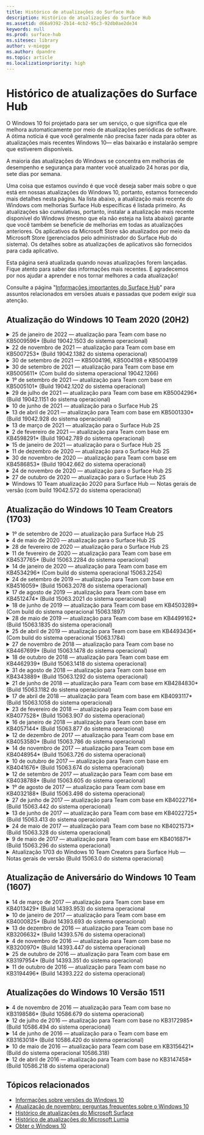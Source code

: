 ```yaml
---
title: Histórico de atualizações do Surface Hub
description: Histórico de atualizações do Surface Hub
ms.assetid: d66a9392-2b14-4cb2-95c3-92db0ae2de34
keywords: null
ms.prod: surface-hub
ms.sitesec: library
author: v-miegge
ms.author: dpandre
ms.topic: article
ms.localizationpriority: high
---
```


# <a name="surface-hub-update-history"></a>Histórico de atualizações do Surface Hub

O Windows 10 foi projetado para ser um serviço, o que significa que ele melhora automaticamente por meio de atualizações periódicas de software. A ótima notícia é que você geralmente não precisa fazer nada para obter as atualizações mais recentes Windows 10— elas baixarão e instalarão sempre que estiverem disponíveis.

A maioria das atualizações do Windows se concentra em melhorias de desempenho e segurança para manter você atualizado 24 horas por dia, sete dias por semana.

Uma coisa que estamos ouvindo é que você deseja saber mais sobre o que está em nossas atualizações do Windows 10, portanto, estamos fornecendo mais detalhes nesta página. Na lista abaixo, a atualização mais recente do Windows com melhorias Surface Hub específicas é listada primeiro. As atualizações são cumulativas, portanto, instalar a atualização mais recente disponível do Windows (mesmo que ela não esteja na lista abaixo) garante que você também se beneficie de melhorias em todas as atualizações anteriores. Os aplicativos da Microsoft Store são atualizados por meio da Microsoft Store (gerenciados pelo administrador do Surface Hub do sistema). Os detalhes sobre as atualizações de aplicativos são fornecidos para cada aplicativo.

Esta página será atualizada quando novas atualizações forem lançadas. Fique atento para saber das informações mais recentes. E agradecemos por nos ajudar a aprender e nos tornar melhores a cada atualização!

Consulte a página "[Informações importantes do Surface Hub](https://support.microsoft.com/products/surface-devices/surface-hub)" para assuntos relacionados em versões atuais e passadas que podem exigir sua atenção.

## <a name="windows-10-team-2020-update-20h2"></a>Atualização do Windows 10 Team 2020 (20H2)

<details>
<summary>25 de janeiro de 2022 — atualização para Team com base no KB5009596* (Build 19042.1503 do sistema operacional)</summary>

Essa atualização para o Surface Hub inclui melhorias de qualidade e correções de segurança. As principais atualizações Surface Hub, ainda não descritas [no histórico de atualização do Windows 10](https://support.microsoft.com/help/4581839/windows-10-update-history), incluem:

* Resolve um problema em que os Surface Hubs não podiam relatar dados para seus espaços de trabalho configurados do Azure Log Analytics.
* Resolve um problema em que iniciar uma reunião Skype for Business de uma tela de boas-vindas de um Surface Hub pode resultar em um cliente SfB totalmente maximizada que não era minimizado.
* Resolve um problema em que os Surface Hubs ingressados no Azure AD não preencheram previamente reuniões e arquivos de login com uma lista de convidados de reunião.
* Resolve um problema em que a rotação da senha da conta de dispositivo não pôde ser habilitada em alguns cenários locais.

Consulte o [guia de administração do Surface Hub](/surface-hub/) para habilitar/desabilitar recursos e serviços do dispositivo. *[KB5009596](https://support.microsoft.com/help/5009596)
</details>

<details>
<summary>22 de novembro de 2021 — atualização para Team com base em KB5007253* (Build 19042.1382 do sistema operacional)</summary>

Essa atualização para o Surface Hub inclui melhorias de qualidade e correções de segurança. As principais atualizações Surface Hub, ainda não descritas [no histórico de atualização do Windows 10](https://support.microsoft.com/help/4581839/windows-10-update-history), incluem:

* Correção que impõe um limite de 32 caracteres ao usar a política MDM para definir 'Nome Amigável' em um Surface Hub.
* Correção que corrige o comportamento da política MDM allowStorageCard quando revertida para um valor de 1 (cartões de armazenamento permitidos) de 0.
* Atualize para permitir que o navegador Edge (Chromium) acesse os mesmos locais de arquivo acessíveis no Explorador de Arquivos, incluindo uma unidade USB anexada.

Consulte o [guia de administração do Surface Hub](/surface-hub/) para habilitar/desabilitar recursos e serviços do dispositivo. *[KB5007253](https://support.microsoft.com/help/5007253)
</details>

<details>
<summary>30 de setembro de 2021 — KB5004196, KB5004198 e KB5004199</summary>

Essas atualizações para o Surface Hub entregam o cliente da sala Teams, o agente do Centro de Administração do Teams e o agente de Salas de Reunião Gerenciadas. Os principais recursos são descritos nas [na Sala do Teams no Surface Hub](surface-hub-teams-rooms.md).
 
Consulte o [guia de administração do Surface Hub](/surface-hub/) para habilitar/desabilitar recursos e serviços do dispositivo.
</details>

<details>
<summary>30 de setembro de 2021 — atualização para Team com base em KB5005611* (Com build do sistema operacional 19042.1266)</summary>

Essa atualização para o Surface Hub inclui melhorias de qualidade e correções de segurança. As principais atualizações Surface Hub, ainda não descritas [no histórico de atualização do Windows 10](https://support.microsoft.com/help/4581839/windows-10-update-history), incluem:

* Substitui o Modo de Reunião 1 (Teams preferencial/SfB disponível) pela funcionalidade do Modo 2 (somente Teams), qualquer configuração pode ser usada, mas ambas têm o mesmo efeito.

Consulte o [guia de administração do Surface Hub](/surface-hub/) para habilitar/desabilitar recursos e serviços do dispositivo. *[KB5005611](https://support.microsoft.com/help/5005611)
</details>

<details>
<summary>1º de setembro de 2021 — atualização para Team com base em KB5005101* (Build 19042.1202 do sistema operacional)</summary>

Essa atualização para o Surface Hub inclui melhorias de qualidade e correções de segurança. As principais atualizações Surface Hub são descritas [na atualização 1 de 2020 do Windows 10 Team](https://techcommunity.microsoft.com/t5/surface-it-pro-blog/windows-10-team-2020-update-1-released-to-all-surface-hubs/ba-p/2653503) e também incluem o abaixo:

* Melhora a confiabilidade de alguns cenários de instalação da Conta de Dispositivo ao usar uma caixa de correio local do Exchange.

Consulte o [guia de administração do Surface Hub](/surface-hub/) para habilitar/desabilitar recursos e serviços do dispositivo. *[KB5005101](https://support.microsoft.com/help/5005101)
</details>

<details>
<summary>29 de julho de 2021 — atualização para Team com base em KB5004296* (Build 19042.1151 do sistema operacional)</summary>

Essa atualização para o Surface Hub inclui melhorias de qualidade e correções de segurança. As principais atualizações Surface Hub, ainda não descritas [no histórico de atualização do Windows 10](https://support.microsoft.com/help/4581839/windows-10-update-history), incluem:

* Atualize para o recurso "Coletar logs" para incluir dados de diagnóstico do Windows no formato csv.
* Correção que garante que a limpeza da Sessão Final remova completamente todos os dados relacionados ao Edge Chromium.
* Melhora alguns cenários com Surface Hubs ingressados no Azure AD ao usar o aplicativo Autenticador.

Consulte o [guia de administração do Surface Hub](/surface-hub/) para habilitar/desabilitar recursos e serviços do dispositivo. *[KB5004296](https://support.microsoft.com/help/5004296)
</details>

<details>
<summary>10 de junho de 2021 — atualização para o Surface Hub 2S</summary>

Essa atualização é específica do Surface Hub 2S e fornece as atualizações de driver e firmware descritas abaixo:

* Atualização UEFI do Surface - 694.3751.768.0
  * Aborda a vulnerabilidade de segurança crítica e melhora a estabilidade do sistema.
* Atualização de firmware do Surface ME - 11.8.86.3877
  * Aborda a vulnerabilidade de segurança crítica e melhora a estabilidade do sistema.
* Driver da Interface do Mecanismo de Gerenciamento Intel(R) - 2102.100.0.1044
  * Aborda a vulnerabilidade de segurança crítica e melhora a estabilidade do sistema.
</details>

<details>
<summary>13 de abril de 2021 — atualização para Team com base em KB5001330* (Build 19042.928 do sistema operacional)</summary>

Essa atualização para o Surface Hub inclui melhorias de qualidade e correções de segurança. As principais atualizações Surface Hub, ainda não descritas [no histórico de atualização do Windows 10](https://support.microsoft.com/help/4581839/windows-10-update-history), incluem:

* Resolve um problema em que alguns dispositivos Surface Hub estavam instalando apenas atualizações de segurança do Windows mensais, em vez de todas as Windows cumulativas.

Consulte o [guia de administração do Surface Hub](/surface-hub/) para habilitar/desabilitar recursos e serviços do dispositivo. *[KB5001330](https://support.microsoft.com/help/5001330)
</details>

<details>
<summary>13 de março de 2021 — atualização para o Surface Hub 2S</summary>

Essa atualização é específica do Surface Hub 2S e fornece as atualizações de driver e firmware descritas abaixo:

* Driver de Bluetooth Intel(R) - 22.30.0.4
  * Melhora a segurança e a estabilidade do sistema.
* Driver gráfico Intel(R) - 27.20.100.8682
  * Melhora a segurança e a estabilidade do sistema.
* Driver Wi-Fi Intel(R) - 22.30.0.11
  * Melhora a segurança e a estabilidade do sistema.
</details>

<details>
<summary>2 de fevereiro de 2021 — atualização para Team com base em KB4598291* (Build 19042.789 do sistema operacional)</summary>

Essa atualização para o Surface Hub inclui melhorias de qualidade e correções de segurança. As principais atualizações Surface Hub, ainda não descritas [no histórico de atualização do Windows 10](https://support.microsoft.com/help/4581839/windows-10-update-history), incluem:

* Correção que permite que a sincronização de calendário com Exchange funcione quando o UPN da conta de dispositivo não for igual a seu SMTP.
* Adiciona a capacidade dos administradores de desabilitar o uso da Autenticação Moderna durante a sincronização de calendário com Exchange.
* Garante que os usuários do Surface Hub não sejam solicitados a inserir credenciais de proxy depois que o recurso "Usar credenciais de conta de dispositivo" tiver sido habilitado.
* Resolve um problema em que as Windows de atualização e atualização da Loja nunca seriam concluídas se um proxy que exigisse autenticação estivesse em uso.
* Melhora a confiabilidade do aplicativo Conexão durante cenários de ingestão com fio.

Consulte o [guia de administração do Surface Hub](/surface-hub/) para habilitar/desabilitar recursos e serviços do dispositivo. *[KB4598291](https://support.microsoft.com/help/4598291)
</details>

<details>
<summary>15 de janeiro de 2021 — atualização para o Surface Hub 2S</summary>

Essa atualização é específica do Surface Hub 2S e fornece as atualizações de driver e firmware descritas abaixo:

* Atualização de firmware do Surface SMC - 3.93.139.0
* Atualização UEFI do Surface - 694.3473.768.0
</details>

<details>
<summary>11 de dezembro de 2020 — atualização para o Surface Hub 2S</summary>

Essa atualização é específica do Surface Hub 2S e fornece as atualizações de driver e firmware descritas abaixo:

* Atualização de firmware do Surface SMC - 3.92.139.0
* Atualização UEFI do Surface - 694.3447.768.0
</details>

<details>
<summary>30 de novembro de 2020 — atualização para Team com base em KB4586853* (Build 19042.662 do sistema operacional)</summary>

Essa atualização para o Surface Hub inclui melhorias de qualidade e correções de segurança. As principais atualizações Surface Hub, ainda não descritas [no histórico de atualização do Windows 10](https://support.microsoft.com/help/4581839/windows-10-update-history), incluem:

* Atualize para a página Configurações de Privacidade para fornecer opções adicionais.
* Resolve um problema em que as reuniões que já tinham sido iniciadas não eram exibidas na tela de boas-vindas/iniciar.
* Resolve um problema com a recuperação de nuvem para localidades não-en-US.
* Skype for Business
  * Melhora o desempenho de áudio direcional.
  * Sons reduzidos de "toque de caneta" ao usar a Caneta durante as chamadas Skype for Business.
* Melhora a confiabilidade ao se inscrever no programa Windows Insider.
* Melhora a confiabilidade do shell Windows Team.

Consulte o [guia de administração do Surface Hub](/surface-hub/) para habilitar/desabilitar recursos e serviços do dispositivo. *[KB4586853](https://support.microsoft.com/help/4586853)
</details>

<details>
<summary>24 de novembro de 2020 — atualização para o Surface Hub 2S</summary>

Essa atualização é específica do Surface Hub 2S e fornece as atualizações de driver e firmware descritas abaixo:

* Atualização de firmware do Surface SMC - 3.91.139.0
  * Melhore a confiabilidade de espera conectada.
* Atualização do Firmware do Surface Touch - 3.91.139.0
  * Aprimora a resposta de toque de espera conectada.
* Atualização do Firmware de Áudio USB do Surface - 3.91.139.0
* Atualização do Firmware da Caneta Surface - 3.91.139.0
</details>

<details>
<summary>27 de outubro de 2020 — atualização para o Surface Hub 2S</summary>

Essa atualização é específica do Surface Hub 2S e fornece as atualizações de driver e firmware descritas abaixo:

* Atualização de Firmware do Surface System Aggregator - 4.14.139.0
* Atualização UEFI do Surface - 694.3386.768.0
</details>

<details>
<summary>Windows 10 Team atualização 2020 para Surface Hub — Notas gerais de versão (com build 19042.572 do sistema operacional)</summary>

Essa atualização para o Surface Hub inclui melhorias de qualidade e correções de segurança. As principais atualizações Surface Hub, ainda não descritas no [histórico de atualizações do Windows 10,](https://support.microsoft.com/help/4581839/windows-10-update-history) são notadas na página "[Novidades na atualização do Windows 10 Team 2020](/surface-hub/surface-hub-2020-update-whats-new)".

Consulte a página "[Instalar atualização do Windows 10 Team 2020](/surface-hub/surface-hub-2020-update)" para obter mais informações sobre disponibilidade de atualização por região, método de distribuição e tipo de dispositivo.
</details>

## <a name="windows-10-team-creators-update-1703"></a>Atualização do Windows 10 Team Creators (1703)

<details>
<summary>1º de setembro de 2020 — atualização para Surface Hub 2S</summary>

Essa atualização é específica do Surface Hub 2S e fornece as atualizações de driver e firmware descritas abaixo:

* Atualização de firmware do Surface SMC - 1.177.139.0
  * Melhora cenários de reparo de campo.
* Atualização do firmware do Surface SSD - 5.14.139.0
  * Melhora a estabilidade do sistema.
* Driver do Surface Serial Hub - 9.40.139.0
  * Melhora a estabilidade do sistema.
</details>

<details>
<summary>4 de maio de 2020 — atualização para o Surface Hub 2S</summary>

Essa atualização é específica do Surface Hub 2S e fornece as atualizações de driver e firmware descritas abaixo:

* Driver de áudio USB do Surface - 15.3.6.0
  * Melhora o desempenho de áudio direcional.
* Driver de áudio de exibição Intel(R) - 10.27.0.5
  * Melhora cenários de compartilhamento de tela.
* Driver gráfico Intel(R) - 26.20.100.7263
  * Melhora a estabilidade do sistema.
* Driver do Surface System - 1.7.139.0
  * Melhora a estabilidade do sistema.
* Atualização de firmware do Surface SMC - 1.176.139.0
  * Melhora a estabilidade do sistema.
</details>

<details>
<summary>28 de fevereiro de 2020 — atualização para o Surface Hub 2S</summary>

Essa atualização é específica do Surface Hub 2S e fornece as atualizações de driver e firmware descritas abaixo:

* Driver de Integração do Surface - 13.46.139.0 
  * Melhora os cenários de brilho de exibição.
* Driver da Interface do Mecanismo de Gerenciamento Intel(R) - 1914.12.0.1256
  * Melhora a estabilidade do sistema.
* Atualização de firmware do Surface SMC - 1.161.139.0
  * Melhora o desempenho da bateria da caneta.
* Atualização UEFI do Surface - 694.2938.768.0
  * Melhora a estabilidade do sistema.
</details>

<details>
<summary>11 de fevereiro de 2020 — atualização para Team com base em KB4537765* (Build 15063.2284 do sistema operacional)</summary>

Essa atualização para o Surface Hub inclui melhorias de qualidade e correções de segurança. As principais atualizações Surface Hub, ainda não descritas [no histórico de atualização do Windows 10](https://support.microsoft.com/help/4018124/windows-10-update-history), incluem:

* Resolve um problema em que o Hub 2S não pode ser ouvido bem por outros participantes durante chamadas do Skype for Business.
* Melhora a confiabilidade de alguns cenários de uso de idioma RTL, árabe, hebraico e outros no Surface Hub.

Consulte o [guia de administração do Surface Hub](/surface-hub/) para habilitar/desabilitar recursos e serviços do dispositivo.
*[KB4537765](https://support.microsoft.com/help/4537765)
</details>

<details>
<summary>14 de janeiro de 2020 — atualização para Team com base em KB4534296* (Com build do sistema operacional 15063.2254)</summary>

Essa atualização para o Surface Hub inclui melhorias de qualidade e correções de segurança. As principais atualizações Surface Hub, ainda não descritas [no histórico de atualização do Windows 10](https://support.microsoft.com/help/4018124/windows-10-update-history), incluem:

* Resolve um problema com o conjunto de log para Microsoft Surface Hub 2S.

Consulte o [guia de administração do Surface Hub](/surface-hub/) para habilitar/desabilitar recursos e serviços do dispositivo.
*[KB4534296](https://support.microsoft.com/help/4534296)
</details>

<details>
<summary>24 de setembro de 2019 — atualização para Team com base em KB4516059* (Build 15063.2078 do sistema operacional)</summary>

Essa atualização para o Surface Hub inclui melhorias de qualidade e correções de segurança. As principais atualizações Surface Hub, ainda não descritas [no histórico de atualização do Windows 10](https://support.microsoft.com/help/4018124/windows-10-update-history), incluem:

 * Atualize para a página das configurações de recuperação do Surface Hub 2S para refletir com precisão as opções de recuperação.
 * Atualize para a tela de boas-vindas do Surface Hub 2S para melhorar a reconhecimento do dispositivo.
 * Resolvido um problema com o plano de fundo do shell do Windows Team exibindo incorretamente.
 * Resolvido um problema com persistência de layout do Menu Iniciar quando configurado usando a política MDM.
 * Corrigido um problema em Microsoft Edge que ocorre ao navegar em alguns sites internos.
 * Corrigido um problema em Skype for Business que ocorre ao apresentar no modo de tela inteira.

Consulte o [guia de administração do Surface Hub](/surface-hub/) para habilitar/desabilitar recursos e serviços do dispositivo.
*[KB4503289](https://support.microsoft.com/help/4503289)
</details>

<details>
<summary>17 de agosto de 2019 — atualização para Team com base em KB4512474* (Build 15063.2021 do sistema operacional)</summary>

Essa atualização para o Surface Hub inclui melhorias de qualidade e correções de segurança. As principais atualizações Surface Hub, ainda não descritas [no histórico de atualização do Windows 10](https://support.microsoft.com/help/4018124/windows-10-update-history), incluem:

 * Garante que a Saída de Vídeo no Hub 2S seja padrão para o modo "Duplicado".
 * Melhora a confiabilidade de alguns cenários de uso de idioma árabe no Surface Hub.

Consulte o [guia de administração do Surface Hub](/surface-hub/) para habilitar/desabilitar recursos e serviços do dispositivo.
*[KB4503289](https://support.microsoft.com/help/4503289)
 </details>

<details>
<summary>18 de junho de 2019 — atualização para Team com base em KB4503289* (Com build do sistema operacional 15063.1897)</summary>

Essa atualização para o Surface Hub inclui melhorias de qualidade e correções de segurança. As principais atualizações Surface Hub, ainda não descritas [no histórico de atualização do Windows 10](https://support.microsoft.com/help/4018124/windows-10-update-history), incluem:

* Resolve um problema que impede que um usuário entre em um dispositivo Microsoft Surface Hub com uma conta do Azure Active Directory. Esse problema ocorre porque uma sessão anterior não terminou com êxito.
* Adiciona suporte para conexões TLS 1.2 a provedores de identidade e Exchange em cenários de configuração de conta de dispositivo.
* Correções para melhorar a confiabilidade do Aplicativo de Diagnóstico de Hardware no Hub 2S. 
* Correção para melhorar a consistência da experiência de instalação da primeira vez no Hub 2S. 

Consulte o [guia de administração do Surface Hub](/surface-hub/) para habilitar/desabilitar recursos e serviços do dispositivo.
*[KB4503289](https://support.microsoft.com/help/4503289)
</details>

<details>
<summary>28 de maio de 2019 — atualização para Team com base em KB4499162* (Build 15063.1835 do sistema operacional)</summary>

Essa atualização para o Surface Hub inclui melhorias de qualidade e correções de segurança. As principais atualizações Surface Hub, ainda não descritas [no histórico de atualização do Windows 10](https://support.microsoft.com/help/4018124/windows-10-update-history), incluem:

* Garante que os usuários do Surface Hub não sejam solicitados a inserir credenciais de proxy depois que o recurso "Usar credenciais de conta de dispositivo" tiver sido habilitado.
* Resolve um problema em que as conexões Skype falham periodicamente porque o áudio/vídeo não está usando o proxy correto.
* Adiciona suporte ao TLS 1.2 em Skype for Business.
* Resolve uma falha de conexão SIP no cliente Skype quando o servidor Skype tem TLS 1.0 ou TLS 1.1 desabilitado.

Consulte o [guia de administração do Surface Hub](/surface-hub/) para habilitar/desabilitar recursos e serviços do dispositivo.
*[KB4499162](https://support.microsoft.com/help/4499162)
</details>

<details>
<summary>25 de abril de 2019 — atualização para Team com base em KB4493436* (Com build do sistema operacional 15063.1784)</summary>

Essa atualização para o Surface Hub inclui melhorias de qualidade e correções de segurança. As principais atualizações Surface Hub, ainda não descritas [no histórico de atualização do Windows 10](https://support.microsoft.com/help/4018124/windows-10-update-history), incluem:

* Resolve o problema de sincronização de vídeo e áudio com alguns dispositivos USB que estão conectados ao Surface Hub.

Consulte o [guia de administração do Surface Hub](/surface-hub/) para habilitar/desabilitar recursos e serviços do dispositivo.
*[KB4493436](https://support.microsoft.com/help/4493436)
</details>

<details>
<summary>27 de novembro de 2018 — atualização para Team com base no KB4467699* (Build 15063.1478 do sistema operacional)</summary>

Essa atualização para o Surface Hub inclui melhorias de qualidade e correções de segurança. As principais atualizações Surface Hub, ainda não descritas [no histórico de atualização do Windows 10](https://support.microsoft.com/help/4018124/windows-10-update-history), incluem:

* Resolve um problema que impede alguns usuários de fazer logon em "Minhas Reuniões e Arquivos".

Consulte o [guia de administração do Surface Hub](/surface-hub/) para habilitar/desabilitar recursos e serviços do dispositivo.
*[KBKB4467699](https://support.microsoft.com/help/KB4467699)
</details>

<details>
<summary>18 de outubro de 2018 — atualização para Team com base em KB4462939* (Build 15063.1418 do sistema operacional)</summary>

Essa atualização para o Surface Hub inclui melhorias de qualidade e correções de segurança. As principais atualizações Surface Hub, ainda não descritas [no histórico de atualização do Windows 10](https://support.microsoft.com/help/4018124/windows-10-update-history), incluem:

* Correções Skype for Business: 
  * Resolve o problema de conexão do Skype for Business ao retomar a suspensão
  * Resolve o problema de conexão de rede do Skype for Business quando o dispositivo está conectado à Internet
  * Resolve a falha do Skype for Business ao pesquisar usuários do diretório
* Resolve um problema em que o Hub relata incorretamente “nenhuma conexão com a Internet” em ambientes de proxy corporativos.
* Implementou um recurso que permite que os clientes aceitem uma nova experiência do Quadro de Comunicações.

Consulte o [guia de administração do Surface Hub](/surface-hub/) para habilitar/desabilitar recursos e serviços do dispositivo.
*[KB4462939](https://support.microsoft.com/help/4462939)
</details>

<details>
<summary>31 de agosto de 2018 — atualização para Team com base em KB4343889* (Build 15063.1292 do sistema operacional)</summary>

Essa atualização para o Surface Hub inclui melhorias de qualidade e correções de segurança. As principais atualizações Surface Hub, ainda não descritas [no histórico de atualização do Windows 10](https://support.microsoft.com/help/4018124/windows-10-update-history), incluem:

* Adiciona suporte para o Microsoft Teams
* Resolve o problema de gerenciamento de tarefas com o registro do Intune
* Permite que os administradores desabilitem os serviços de Mensagens Instantâneas e Email para o Hub
* Correções adicionais de bugs e melhorias de confiabilidade para o Skype for Business para Surface Hub

Consulte o [guia de administração do Surface Hub](/surface-hub/) para habilitar/desabilitar recursos e serviços do dispositivo.
*[KB4343889](https://support.microsoft.com/help/4343889)
</details>

<details>
<summary>21 de junho de 2018 — atualização para Team com base em KB4284830* (Build 15063.1182 do sistema operacional)</summary>

Essa atualização para o Surface Hub inclui melhorias de qualidade e correções de segurança. As principais atualizações Surface Hub, ainda não descritas [no histórico de atualização do Windows 10](https://support.microsoft.com/help/4018124/windows-10-update-history), incluem:

* Alteração de telemetria no suporte aos requisitos de RGPD no EMEA

Consulte o [guia de administração do Surface Hub](/surface-hub/) para habilitar/desabilitar recursos e serviços do dispositivo.
*[KB4284830](https://support.microsoft.com/help/KB4284830)
</details>

<details>
<summary>17 de abril de 2018 — atualização para Team com base em KB4093117* (Build 15063.1058 do sistema operacional)</summary>

Essa atualização para o Surface Hub inclui melhorias de qualidade e correções de segurança. As principais atualizações Surface Hub, ainda não descritas [no histórico de atualização do Windows 10](https://support.microsoft.com/help/4018124/windows-10-update-history), incluem:

* Resolve um problema de projeção com fio
* Habilita a atualização em massa para determinadas políticas de MDM (Gerenciamento de Dispositivo Móvel)
* Resolve o problema de discagem telefônica com chamadas internacionais
* Resolve o problema de resolução de imagem quando 2 Surface Hubs juntam-se à mesma reunião
* Resolve o erro de tratamento de certificados OMS (Operations Management Suite)
* Resolve um problema de segurança ao limpar no final de uma sessão
* Resolve o problema de Miracast, quando o Surface Hub é especificado para os canais de 149 a 165
  * Os canais 149 a 165 continuarão a ser inutilizáveis na Europa, Japão ou Israel devido a regulamentações governamentais regionais

Consulte o [guia de administração do Surface Hub](/surface-hub/) para habilitar/desabilitar recursos e serviços do dispositivo.
*[KB4093117](https://support.microsoft.com/help/4093117)
</details>

<details>
<summary>23 de fevereiro de 2018 — atualização para Team com base em KB4077528* (Build 15063.907 do sistema operacional)</summary>

Essa atualização para o Surface Hub inclui melhorias de qualidade e correções de segurança. As principais atualizações Surface Hub, ainda não descritas [no histórico de atualização do Windows 10](https://support.microsoft.com/help/4018124/windows-10-update-history), incluem:

* Resolvido um problema em que as configurações do MDM não estavam sendo aplicadas corretamente
* Processo de limpeza aprimorado

Consulte o [guia de administração do Surface Hub](/surface-hub/) para habilitar/desabilitar recursos e serviços do dispositivo.
*[KB4077528](https://support.microsoft.com/help/4077528)
</details>

<details>
<summary>16 de janeiro de 2018 — atualização para Team com base em KB4057144* (Build 15063.877 do sistema operacional)</summary>

Essa atualização para o Surface Hub inclui melhorias de qualidade e correções de segurança. As principais atualizações Surface Hub, ainda não descritas [no histórico de atualização do Windows 10](https://support.microsoft.com/help/4018124/windows-10-update-history), incluem:

* Adiciona a capacidade de gerenciar o layout do menu iniciar por meio do MDM
* Correção de bugs do MDM na configuração de rotação de senha

Consulte o [guia de administração do Surface Hub](/surface-hub/) para habilitar/desabilitar recursos e serviços do dispositivo.
*[KB4057144](https://support.microsoft.com/help/4057144)
</details>

<details>
<summary>12 de dezembro de 2017 — atualização para Team com base em KB4053580* (Build 15063.786 do sistema operacional)</summary>

Essa atualização para o Surface Hub inclui melhorias de qualidade e correções de segurança. As principais atualizações Surface Hub, ainda não descritas [no histórico de atualização do Windows 10](https://support.microsoft.com/help/4018124/windows-10-update-history), incluem:

* Resolve flashes de vídeo da câmera (lacrimejamentos ou piscações) durante chamadas no Skype for Business
* Resolve o problema de ID do SSD do Centro de Notificação

Consulte o [guia de administração do Surface Hub](/surface-hub/) para habilitar/desabilitar recursos e serviços do dispositivo.
*[KB4053580](https://support.microsoft.com/help/4053580)
</details>

<details>
<summary>14 de novembro de 2017 — atualização para Team com base em KB4048954* (Build 15063.726 do sistema operacional)</summary>

Essa atualização para o Surface Hub inclui melhorias de qualidade e correções de segurança. As principais atualizações Surface Hub, ainda não descritas [no histórico de atualização do Windows 10](https://support.microsoft.com/help/4018124/windows-10-update-history), incluem:

* Atualização de recursos que permite que os clientes habilitem a autenticação de rede com fio 802,1x usando a política MDM.
* Uma atualização de recurso que permite que os usuários selecionem dinamicamente um aplicativo de sua escolha ao abrir um arquivo.
* Correção que garante que a limpeza da Sessão Final remova totalmente todas as conexões entre a conta do usuário e o dispositivo.
* Correção de desempenho que melhora o tempo de limpeza, bem como o tempo de conexão do Miracast.
* Introduz a utilização de Autenticação Fácil durante reuniões ad hoc.
* Correção que garante que os componentes do serviço usem o mesmo proxy configurado no dispositivo.
* Reduz e garante mais detalhadamente a telemetria transmitida pelo dispositivo, reduzindo a utilização de largura de banda.
* Habilita um recurso que permite que os usuários forneçam comentários à Microsoft após a conclusão de uma reunião.

Consulte o [guia de administração do Surface Hub](/surface-hub/) para habilitar/desabilitar recursos e serviços do dispositivo.
*[KB4048954](https://support.microsoft.com/help/4048954)
</details>

<details>
<summary>10 de outubro de 2017 — atualização para Team com base em KB4041676* (Build 15063.674 do sistema operacional)</summary>

Essa atualização para o Surface Hub inclui melhorias de qualidade e correções de segurança. As principais atualizações Surface Hub, ainda não descritas [no histórico de atualização do Windows 10](https://support.microsoft.com/help/4018124/windows-10-update-history), incluem:

* Skype for Business
  * Resolve o problema que exigia uma reinicialização do dispositivo ao retornar da suspensão.
  * Corrige o problema em que os contatos externos não resolviam por meio da conta do hub online do Skype.
* PowerPoint
  * Corrige o problema em que algumas apresentações do PowerPoint não projetavam no Hub.
* Geral
  * Correção para resolver o problema em que a porta USB não poderia ser desabilitada pelo Administrador do Sistema.

*[KB4041676](https://support.microsoft.com/help/4041676)
</details>

<details>
<summary>12 de setembro de 2017 — atualização para Team com base em KB4038788* (Build 15063.605 do sistema operacional) </summary>

Essa atualização para o Surface Hub inclui melhorias de qualidade e correções de segurança. As principais atualizações Surface Hub, ainda não descritas [no histórico de atualização do Windows 10](https://support.microsoft.com/help/4018124/windows-10-update-history), incluem:

* Segurança
  * Resolve o problema com o Bitlocker quando o dispositivo acorda da suspensão.
* Geral
  * Reduz a frequência/quantidade de telemetria de saúde do dispositivo, melhorando o desempenho do sistema.
  * Corrige o problema que impedia o dispositivo de coletar logs do sistema.

*[KB4038788](https://support.microsoft.com/help/4038788)
</details>

<details>
<summary>1º de agosto de 2017 — atualização para Team com base em KB4032188* (Build 15063.498 do sistema operacional)</summary>

* Skype for Business 
  * Resolve o problema de logon do Skype for Business, que exigia repetir ou reiniciar o sistema.
  * Resolve o tempo de reunião exibido incorretamente do Skype for Business.
  * Correções para melhorar a confiabilidade do Surface Hub do Skype for Business.

*[KB4032188](https://support.microsoft.com/help/4032188)
</details>

<details>
<summary>27 de junho de 2017 — atualização para Team com base em KB4022716* (Build 15063.442 do sistema operacional)</summary>

Essa atualização para o Surface Hub inclui melhorias de qualidade e correções de segurança. As principais atualizações Surface Hub, ainda não descritas [no histórico de atualização do Windows 10](https://support.microsoft.com/help/4018124/windows-10-update-history), incluem:

* Resolve falhas de driver NVIDIA que podem exigir o Surface Hub 84" em suspensão para ser desligado, exigindo uma reinicialização manual.
* Resolvido um problema em que alguns aplicativos não conseguem iniciar em um Surface Hub 84”.

*[KB4022716](https://support.microsoft.com/help/4022716)
</details>

<details>
<summary>13 de junho de 2017 — atualização para Team com base em KB4022725* (Build 15063.413 do sistema operacional)</summary>

Essa atualização para o Surface Hub inclui melhorias de qualidade e correções de segurança. As principais atualizações Surface Hub, ainda não descritas [no histórico de atualização do Windows 10](https://support.microsoft.com/help/4018124/windows-10-update-history), incluem:

* Geral
  * Problemas resolvidos com a queda de tinta de caneta com canetas
  * Problema resolvido causando tempo estendido para a reunião de "limpeza"

*[KB4022725](https://support.microsoft.com/help/4022725)
</details>

<details>
<summary>24 de maio de 2017 — atualização para Team com base no KB4021573* (Build 15063.328 do sistema operacional)</summary>

Essa atualização para o Surface Hub inclui melhorias de qualidade e correções de segurança. As principais atualizações Surface Hub, ainda não descritas [no histórico de atualização do Windows 10](https://support.microsoft.com/help/4018124/windows-10-update-history), incluem:

* Geral
  * Problema resolvido com retenção de configuração de proxy durante o problema de atualização

*[KB4021573](https://support.microsoft.com/help/4021573)
</details>

<details>
<summary>9 de maio de 2017 — atualização para Team com base em KB4016871* (Build 15063.296 do sistema operacional)</summary>

Essa atualização para o Surface Hub inclui melhorias de qualidade e correções de segurança. As principais atualizações Surface Hub, ainda não descritas [no histórico de atualização do Windows 10](https://support.microsoft.com/help/4018124/windows-10-update-history), incluem:

* Geral
  * Problema ciclo de repouso/ativação
  * Vários problemas de redefinição e recuperação foram resolvidos
  * Resolução de um problema da guia histórico de atualização
  * Problema resolvido de inicialização do serviço Miracast
* Apps
  * Correção do erro de atualização do pacote de aplicativos

*[KB4016871](https://support.microsoft.com/help/4016871)
</details>

<details>
<summary>Atualização 1703 do Windows 10 Team Creators para Surface Hub — Notas gerais de versão (Build 15063.0 do sistema operacional)</summary>

Essa atualização para o Surface Hub inclui melhorias de qualidade e correções de segurança. As principais atualizações Surface Hub, ainda não descritas [no histórico de atualização do Windows 10](https://support.microsoft.com/help/4018124/windows-10-update-history), incluem:

* Evoluindo a experiência de tela grande 
  * Carrossel de reunião aprimorado em boas-vindas e início
  * Participe de reuniões e termine a sessão diretamente do menu Iniciar
  * Os aplicativos podem utilizar mais da tela durante uma sessão
  * Controles Skype simplificados
  * Mecanismos aprimorados para fornecer comentários
* Acessar Meu Conteúdo Pessoal*
  * Login único pessoal da tela inicial ou de boas vindas
  * Participe de reuniões e termine a sessão diretamente do menu Iniciar
  * Acessar arquivos pessoais por meio OneDrive for Business diretamente de da tela inicial
  * Login do participante pré-preenchido
  * Fluxos de autenticação simplificados com o aplicativo "Autenticador" **
* Gerenciamento & implantação 
  * Experiência OOBE simplificada por meio do provisionamento em massa
  * Serviço de recuperação de dispositivo baseado em nuvem
  * Suporte a certificados de cliente corporativo
  * Suporte aprimorado de credenciais de proxy
  * Adicionado e /aprimorado o suporte à configuração de QoS (Qualidade de Serviço) do Skype
  * Adição da capacidade de definir o volume do dispositivo padrão em Configurações
  * Suporte aprimorado de MDM para [configurações do Surface Hub](/surface-hub/remote-surface-hub-management)
* Segurança aprimorada 
  * Adição da capacidade de restringir unidades USB somente ao BitLocker
  * Adição da capacidade de desabilitar portas USB por meio do MDM
  * Adição da capacidade de desabilitar a funcionalidade “retomar sessão” no tempo limite
  * Adição de suporte com fio 802.1x
* Áudio e projeção
  * Aprimoramentos do Áudio Dolby "Alto-falante humano"
  * Sons reduzidos de "toque de caneta" ao usar a Caneta durante chamadas do Skype for Business
  * Adicionado suporte para conexões da infraestrutura Miracast
* Correções de confiabilidade e desempenho
  * Vários problemas de redefinição e recuperação foram resolvidos
  * Resolvido problema de autenticação do Surface Hub Exchange ao utilizar certificados de cliente
  * Estabilidade aprimorada da conexão de rede e credenciais Wi-Fi 
  * Correção de problemas de replicação de áudio e sincronização do Miracast durante a reprodução de vídeo
  * Configuração incluída para desabilitar o comportamento de conexão automática

*O recurso de entrada única requer o uso do Office365 e OneDrive for Business **Consulte o Guia de Administração para requisitos de serviço

</details>

## <a name="windows-10-team-anniversary-update-1607"></a>Atualização de Aniversário do Windows 10 Team (1607)

<details>
<summary>14 de março de 2017 — atualização para Team com base em KB4013429* (Build 14393.953) do sistema operacional</summary>

Essa atualização para o Surface Hub inclui melhorias de qualidade e correções de segurança. As principais atualizações Surface Hub, ainda não descritas [no histórico de atualização do Windows 10](https://support.microsoft.com/help/4018124/windows-10-update-history), incluem:

* Geral
  * Correção de segurança do Explorador de Arquivos para impedir a navegação para locais de arquivos restritos
* Skype for Business
  * Correção para resolver latência durante o compartilhamento de tela com base na Área de Trabalho Remota

*[KB4013429](https://support.microsoft.com/help/4013429)
</details>

<details>
<summary>10 de janeiro de 2017 — atualização para Team com base em KB4000825* (Build 14393.693 do sistema operacional)</summary>

Essa atualização para o Surface Hub inclui melhorias de qualidade e correções de segurança. As principais atualizações Surface Hub, ainda não descritas [no histórico de atualização do Windows 10](https://support.microsoft.com/help/4018124/windows-10-update-history), incluem:

* Seleção habilitada de layouts de teclado 106/109 para uso com teclados físicos japoneses

*[KB4000825](https://support.microsoft.com/help/4000825)
</details>

<details>
<summary>13 de dezembro de 2016 — atualização para Team com base no KB3206632* (Build 14393.576 do sistema operacional)</summary>

Essa atualização para o Surface Hub inclui melhorias de qualidade e correções de segurança. As principais atualizações Surface Hub, ainda não descritas [no histórico de atualização do Windows 10](https://support.microsoft.com/help/4018124/windows-10-update-history), incluem:

* Resolve o problema de distorção de áudio de conexão com fio

*[KB3206632](https://support.microsoft.com/help/3206632)
</details>

<details>
<summary>4 de novembro de 2016 — atualização para Team com base no KB3200970* (Build 14393.447 do sistema operacional)</summary>

Esta atualização para a atualização de aniversário do Windows 10 Team (versão 1607) para Surface Hub inclui melhorias de qualidade e correções de segurança. As principais atualizações Surface Hub, ainda não descritas [no histórico de atualização do Windows 10](https://support.microsoft.com/help/4018124/windows-10-update-history), incluem:

* Correções de bugs do Skype for Business para melhorar a confiabilidade

*[KB3200970](https://support.microsoft.com/help/3200970)
</details>

<details>
<summary>25 de outubro de 2016 — atualização para Team com base em KB3197954* (Build 14393.351 do sistema operacional)</summary>

Essa atualização para o Surface Hub inclui melhorias de qualidade e correções de segurança. As principais atualizações Surface Hub, ainda não descritas [no histórico de atualização do Windows 10](https://support.microsoft.com/help/4018124/windows-10-update-history), incluem:

* Habilitando o novo recurso Suspensãono sistema operacional e no Bios para reduzir o consumo de energia do Surface Hub e melhorar sua confiabilidade a longo prazo
* Geral
  * Resolve cenários em que o teclado na tela às vezes não aparecia
  * Resolve a mudança de aplicativo de quadro de trabalho que ocorre ocasionalmente ao abrir a reunião agendada
  * Resolve problema que impedia administradores de alterar a senha do administrador local, depois que o dispositivo foi Redefinido
  * Alteração do BIOS resolvendo o problema com o controle da barra de status durante a redefinição do dispositivo
  * Atualização UEFI para resolver problemas de energia

*[KB3197954](https://support.microsoft.com/help/3197954)
</details>

<details>
<summary>11 de outubro de 2016 — atualização para Team com base no KB3194496* (Build 14393.222 do sistema operacional)</summary>

Essa atualização traz a atualização de aniversário do Windows 10 Team para Surface Hub e inclui melhorias de qualidade e correções de segurança. (Seu dispositivo estará executando o Windows 10 versão 1607 depois de instalado.) As principais atualizações Surface Hub, ainda não descritas no [histórico de atualização do Windows 10](https://support.microsoft.com/help/4018124/windows-10-update-history), incluem:

* Skype for Business
  * Melhorias de desempenho ao ingressar em reuniões, incluindo problemas ao ingressar em uma reunião usando contas federadas
  * Suporte para VBSS (Compartilhamento de Tela Baseada em Vídeo) agora disponível no Skype for Business para Surface Hub
  * Desconexão resolvida após 5 minutos de problema de tempo ocioso
  * Falha de compartilhamento de tela hub para hub do Skype
  * Melhorias no vídeo do Skype, incluindo:
    * Perda de vídeo durante a reunião com vários apresentadores de vídeo
    * Recorte de vídeo durante chamadas
    * Vídeo de chamada de saída não exibido para outros participantes
  * Problema resolvido com o erro de login UPN
  * Problema resolvido com o bloco de discagem durante o uso de chamadas SIP (Session Initiation Protocol)
* Quadro de Comunicações
  * Agora, o usuário pode salvar e lembrar sessões do quadro do OneDrive online (por meio da funcionalidade Compartilhar)
  * Aprimorada a inicialização do Quadro de Comunicações ao remover a caneta do encaixe
* Apps
  * Aplicativo de OneDrive pré-instalado, para acesso aos arquivos pessoais e de trabalho
  * Aplicativo Fotos pré-instalado, para exibir fotos e vídeos
  * Aplicativo PowerBI pré-instalado, para exibir painéis
  * Os aplicativos do Office – Word, Excel e PowerPoint – estão todos habilitados para tinta
  * O Edge no Surface Hub agora oferece suporte a sites baseados em Flash
* Geral
  * Seleção de Dispositivo de Áudio Habilitado (para Surface Hubs anexados usando dispositivos de áudio externos)
  * Suporte habilitado para HDCP no conector de saída DisplayPort
  * Alterações na interface do usuário do sistema para configurações de otimização de usabilidade (consulte [Guias de usuário e administrador](https://www.microsoft.com/surface/support/surface-hub) para obter detalhes adicionais)
  * Correções de bugs e otimizações de desempenho para acelerar o fluxo de login do Azure Active Directory 
  * Tempo significativamente aprimorado necessário para redefinir e restaurar Surface Hub
  * A interface do usuário do Windows Defender foi adicionada dentro das configurações
  * Toque de experiência do usuário aprimorado para iniciar
  * Suporte habilitado para projeção sem fio superior a 1080p por meio Miracast, em dispositivos com suporte
  * Resolvido estados de notificação falsa "Não há nenhuma conexão com a Internet" e "Os compromissos podem estar desatualizados" o desde o início
  * Confiabilidade aprimorada do teclado na tela
  * Suporte adicional para criar pacotes de provisionamento do Surface Hub usando o Designer de Configuração e Imagens do Windows (ICD) e uma solução de monitoramento Surface Hub aprimorada no OMS (Operations Management Suite)

*[KB3194496](https://support.microsoft.com/help/3194496)
</details>

## <a name="updates-for-windows-10-version-1511"></a>Atualizações do Windows 10 Versão 1511

<details>
<summary>4 de novembro de 2016 — atualização para Team com base no KB3198586* (Build 10586.679 do sistema operacional)</summary>

Essa atualização para o Windows 10 Team (versão 1511) para Surface Hub inclui melhorias de qualidade e correções de segurança que são descritas no [histórico de atualização do Windows 10.](https://support.microsoft.com/help/4018124/windows-10-update-history) Não há itens específicos do Surface Hub nesta atualização.

*[KB3198586](https://support.microsoft.com/help/3198586)
</details>

<details>
<summary>12 de julho de 2016 — atualização para Team com base no KB3172985* (Build 10586.494 do sistema operacional)</summary>

Esta atualização inclui aprimoramentos de qualidade e correções de segurança. Nenhum recurso novo do sistema operacional foi apresentado nesta atualização. As principais alterações específicas do Surface Hub (as que ainda não estão incluídas no [histórico de atualização do Windows 10](https://support.microsoft.com/help/4018124/windows-10-update-history)) incluem:

* Corrigido o problema que causava falhas no sistema Windows
* Corrigido o problema que causava falhas repetidas do Edge
* Corrigido o problema que causava falhas no serviço de pré-desligamento
* Corrigido o problema em que alguns dados do aplicativo não foram’ removidos corretamente após uma sessão
* Driver NFC Broadcom atualizado para melhorar o desempenho do NFC
* Driver Wi-Fi Marvell atualizado para melhorar o desempenho do Miracast
* Driver Nvidia atualizado para corrigir um bug de exibição no qual os dispositivos Surface Hub de 84" mostram conteúdo esmaecido ou difuso
* Vários problemas do Skype for Business corrigidos, incluindo: 
  * Problema que fez com que o Skype for Business se desconectasse durante as reuniões
  * Problema em que os usuários não podiam ingressar em reuniões quando o organizador da reunião estava em uma configuração federada
  * Habilitando o compartilhamento de aplicativos do Skype for Business
  * Problema que causou falhas no aplicativo Skype
* Adicionado um prompt em "Configurações" para informar aos usuários que o sistema operacional pode ficar corrompido se a redefinição do dispositivo for interrompida antes da conclusão

*[KB3172985](https://support.microsoft.com/help/3172985)
</details>

<details>
<summary>14 de junho de 2016 — atualização para o Team com base em KB3163018* (Build 10586.420 do sistema operacional)</summary>

Essa atualização para o Surface Hub inclui melhorias de qualidade e correções de segurança. Nenhum recurso novo do sistema operacional foi apresentado nesta atualização. As principais atualizações Surface Hub, ainda não descritas [no histórico de atualização do Windows 10](https://support.microsoft.com/help/4018124/windows-10-update-history), incluem:

* Versão restrita. Consulte 12 de julho de 2016 — [KB3172985](https://support.microsoft.com/en-us/help/3172985) (Build 10586.494 do sistema operacional) para obter detalhes específicos do pacote Surface Hub

*[KB3163018](https://support.microsoft.com/help/3163018)
</details>

<details>
<summary>10 de maio de 2016 — atualização para Team com base em KB3156421* (Build do sistema operacional 10586.318)</summary>

Essa atualização para o Surface Hub inclui melhorias de qualidade e correções de segurança. Nenhum recurso novo do sistema operacional foi apresentado nesta atualização. As principais atualizações Surface Hub, ainda não descritas [no histórico de atualização do Windows 10](https://support.microsoft.com/help/4018124/windows-10-update-history), incluem:

* Problema corrigido que impedia a instalação de determinados aplicativos da Loja (OneDrive)
* Problema corrigido que fez com que a entrada por toque parasse de responder em aplicativos

*[KB3156421](https://support.microsoft.com/help/3156421)
</details>

<details>
<summary>12 de abril de 2016 — atualização para Team com base no KB3147458* (Build 10586.218 do sistema operacional)</summary>

Essa atualização para o Surface Hub inclui melhorias de qualidade e correções de segurança. Nenhum recurso novo do sistema operacional foi apresentado nesta atualização. As principais atualizações Surface Hub, ainda não descritas [no histórico de atualização do Windows 10](https://support.microsoft.com/help/4018124/windows-10-update-history), incluem:

* Problema corrigido em que o nível de volume não era redefinido corretamente entre sessões

*[KB3147458](https://support.microsoft.com/help/3147458)
</details>

## <a name="related-topics"></a>Tópicos relacionados

* [Informações sobre versões do Windows 10](https://go.microsoft.com/fwlink/p/?LinkId=724328)
* [Atualização de novembro: perguntas frequentes sobre o Windows 10](https://windows.microsoft.com/windows-10/windows-update-faq)
* [Histórico de atualizações do Microsoft Surface](https://go.microsoft.com/fwlink/p/?LinkId=724327)
* [Histórico de atualizações do Microsoft Lumia](https://go.microsoft.com/fwlink/p/?LinkId=785968)
* [Obter o Windows 10](https://go.microsoft.com/fwlink/p/?LinkId=616447)
